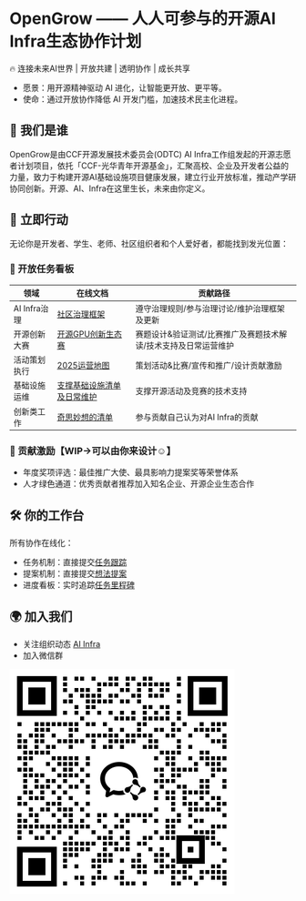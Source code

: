 # OpenGrow —— 人人可参与的开源AI Infra生态协作计划

🔥 连接未来AI世界 | 开放共建 | 透明协作 | 成长共享

- 愿景：用开源精神驱动 AI 进化，让智能更开放、更平等。
- 使命：通过开放协作降低 AI 开发门槛，加速技术民主化进程。

## 🚀 我们是谁

OpenGrow是由CCF开源发展技术委员会(ODTC) AI Infra工作组发起的开源志愿者计划项目，依托「CCF-光华青年开源基金」，汇聚高校、企业及开发者公益的力量，致力于构建开源AI基础设施项目健康发展，建立行业开放标准，推动产学研协同创新。开源、AI、Infra在这里生长，未来由你定义。

## 🌟 立即行动

无论你是开发者、学生、老师、社区组织者和个人爱好者，都能找到发光位置：

### 📌 开放任务看板

| 领域        | 在线文档             | 贡献路径                          |
|----------- |-------------------- |--------------------------------- |
| AI Infra治理 | [社区治理框架](#) |遵守治理规则/参与治理讨论/维护治理框架及更新 |
| 开源创新大赛 | [开源GPU创新生态赛](./cp/S1/README.md) |赛题设计&验证测试/比赛推广及赛题技术解读/技术支持及日常运营维护 |
| 活动策划执行  | [2025运营地图](#)   |策划活动&比赛/宣传和推广/设计贡献激励   |
| 基础设施运维   | [支撑基础设施清单及日常维护](#) |支撑开源活动及竞赛的技术支持 |
| 创新类工作 | [奇思妙想的清单](#)  | 参与贡献自己认为对AI Infra的贡献        |

### 🎁 贡献激励【WIP->可以由你来设计☺】

- 年度奖项评选：最佳推广大使、最具影响力提案奖等荣誉体系
- 人才绿色通道：优秀贡献者推荐加入知名企业、开源企业生态合作

## 🛠 你的工作台  

所有协作在线化：
- 任务机制：直接提交[任务跟踪](https://gitee.com/ccf-ai-infra/opengrow/issues/new?template=task.yml)
- 提案机制：直接提交[想法提案](https://gitee.com/ccf-ai-infra/opengrow/issues/new?template=idea.yml)
- 进度看板：实时追踪[任务里程碑](https://gitee.com/ccf-ai-infra/opengrow/issues)

## 🌍 加入我们

- 关注组织动态 [AI Infra](https://gitee.com/ccf-ai-infra)
- 加入微信群

<img src="./images/join_in.png">